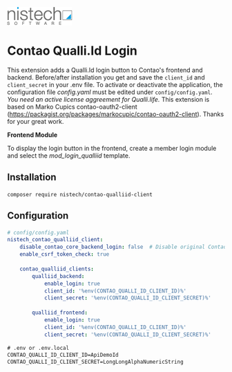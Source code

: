 <img src="docs/NistechLogo-grau-150px.png" width="150" alt="Nistech Logo"/>

# Contao Qualli.Id Login
This extension adds a Qualli.Id login button to Contao's frontend and backend. Before/after installation you get and save the `client_id` and `client_secret` in your .env file.
To activate or deactivate the application, the configuration file *config.yaml* must be edited under `config/config.yaml`.
*You need an active license aggreement for Qualli.life.*
This extension is based on Marko Cupics contao-oauth2-client (https://packagist.org/packages/markocupic/contao-oauth2-client). Thanks for your great work.

**Frontend Module**

To display the login button in the frontend, create a member login module and select the *mod_login_qualliid* template.

## Installation

`composer require nistech/contao-qualliid-client`

## Configuration

```yaml
# config/config.yaml
nistech_contao_qualliid_client:
    disable_contao_core_backend_login: false  # Disable original Contao backend login
    enable_csrf_token_check: true

    contao_qualliid_clients:
        qualliid_backend:
            enable_login: true
            client_id: '%env(CONTAO_QUALLI_ID_CLIENT_ID)%'
            client_secret: '%env(CONTAO_QUALLI_ID_CLIENT_SECRET)%'

        qualliid_frontend:
            enable_login: true
            client_id: '%env(CONTAO_QUALLI_ID_CLIENT_ID)%'
            client_secret: '%env(CONTAO_QUALLI_ID_CLIENT_SECRET)%'
```

```
# .env or .env.local
CONTAO_QUALLI_ID_CLIENT_ID=ApiDemoId
CONTAO_QUALLI_ID_CLIENT_SECRET=LongLongAlphaNumericString
```
